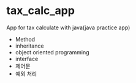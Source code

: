 # tax_calc_app

App for tax calculate with java(java practice app)
- Method 
- inheritance
- object oriented programming
- interface
- 제어문
- 예외 처리

